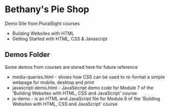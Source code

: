 # Bethany's Pie Shop
Demo Site from PluralSight courses 
- Building Websites with HTML
- Getting Started with HTML, CSS & Javascript

## Demos Folder
Some demos from courses are stored here for future reference
- media-queries.html - shows how CSS can be used to re-format a simple webpage for mobile, desktop and print
- javascript-demo.html - JavaSecript demo code for Module 7 of the 'Building Websites with HTML, CSS and JavaScript' course
- js-demo - is an HTML and JavaScript file for Module 8 of the 'Building Websites with HTML, CSS and JavaScript' course
